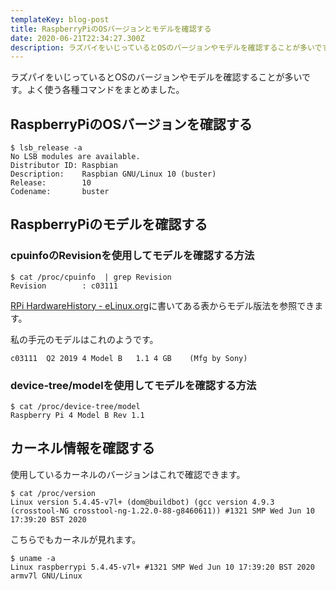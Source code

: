 ```yaml
---
templateKey: blog-post
title: RaspberryPiのOSバージョンとモデルを確認する
date: 2020-06-21T22:34:27.300Z
description: ラズパイをいじっているとOSのバージョンやモデルを確認することが多いです。よく使う各種コマンドをまとめました。
---
```

ラズパイをいじっているとOSのバージョンやモデルを確認することが多いです。よく使う各種コマンドをまとめました。

## RaspberryPiのOSバージョンを確認する

```
$ lsb_release -a
No LSB modules are available.
Distributor ID: Raspbian
Description:    Raspbian GNU/Linux 10 (buster)
Release:        10
Codename:       buster
```

## RaspberryPiのモデルを確認する

### cpuinfoのRevisionを使用してモデルを確認する方法

```
$ cat /proc/cpuinfo  | grep Revision
Revision        : c03111
```

[RPi HardwareHistory - eLinux.org](https://elinux.org/RPi_HardwareHistory)に書いてある表からモデル版法を参照できます。

私の手元のモデルはこれのようです。

```
c03111	Q2 2019	4 Model B	1.1	4 GB	(Mfg by Sony)
```

### device-tree/modelを使用してモデルを確認する方法

```
$ cat /proc/device-tree/model
Raspberry Pi 4 Model B Rev 1.1
```

## カーネル情報を確認する

使用しているカーネルのバージョンはこれで確認できます。

```
$ cat /proc/version
Linux version 5.4.45-v7l+ (dom@buildbot) (gcc version 4.9.3 (crosstool-NG crosstool-ng-1.22.0-88-g8460611)) #1321 SMP Wed Jun 10 17:39:20 BST 2020
```

こちらでもカーネルが見れます。

```
$ uname -a
Linux raspberrypi 5.4.45-v7l+ #1321 SMP Wed Jun 10 17:39:20 BST 2020 armv7l GNU/Linux
```
